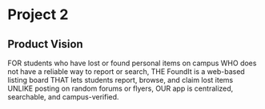 # Project 2

## Product Vision

FOR students who have lost or found personal items on campus
 WHO does not have a reliable way to report or search,
 THE FoundIt is a web-based listing board
 THAT lets students report, browse, and claim lost items
 UNLIKE posting on random forums or flyers,
 OUR app is centralized, searchable, and campus-verified.
